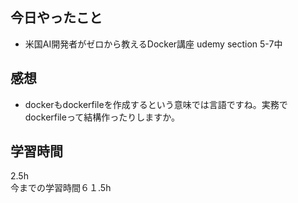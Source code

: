 ## 今日やったこと
- 米国AI開発者がゼロから教えるDocker講座 udemy section 5-7中

## 感想
- dockerもdockerfileを作成するという意味では言語ですね。実務でdockerfileって結構作ったりしますか。

## 学習時間
2.5h  
今までの学習時間６１.5h
